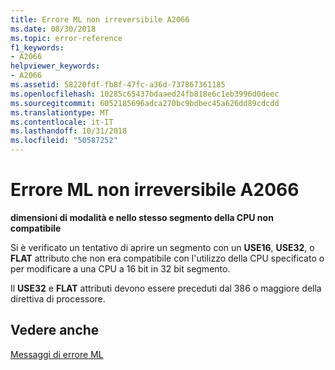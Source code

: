 ```yaml
---
title: Errore ML non irreversibile A2066
ms.date: 08/30/2018
ms.topic: error-reference
f1_keywords:
- A2066
helpviewer_keywords:
- A2066
ms.assetid: 58220fdf-fb8f-47fc-a36d-737867361185
ms.openlocfilehash: 10285c65437bdaaed24fb818e6c1eb3996d0deec
ms.sourcegitcommit: 6052185696adca270bc9bdbec45a626dd89cdcdd
ms.translationtype: MT
ms.contentlocale: it-IT
ms.lasthandoff: 10/31/2018
ms.locfileid: "50587252"
---
```

# <a name="ml-nonfatal-error-a2066"></a>Errore ML non irreversibile A2066

**dimensioni di modalità e nello stesso segmento della CPU non compatibile**

Si è verificato un tentativo di aprire un segmento con un **USE16**, **USE32**, o **FLAT** attributo che non era compatibile con l'utilizzo della CPU specificato o per modificare a una CPU a 16 bit in 32 bit segmento.

Il **USE32** e **FLAT** attributi devono essere preceduti dal 386 o maggiore della direttiva di processore.

## <a name="see-also"></a>Vedere anche

[Messaggi di errore ML](../../assembler/masm/ml-error-messages.md)<br/>